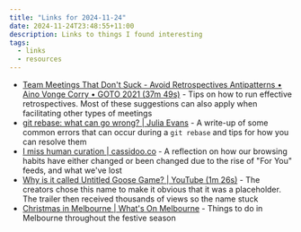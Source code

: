 ```yaml
---
title: "Links for 2024-11-24"
date: 2024-11-24T23:48:55+11:00
description: Links to things I found interesting
tags:
  - links
  - resources
---
```


- [Team Meetings That Don't Suck - Avoid Retrospectives Antipatterns • Aino Vonge Corry • GOTO 2021 (37m 49s)](https://www.youtube.com/watch?v=ApAkqxHZq6o) - Tips on how to run effective retrospectives. Most of these suggestions can also apply when facilitating other types of meetings
- [git rebase: what can go wrong? | Julia Evans](https://jvns.ca/blog/2023/11/06/rebasing-what-can-go-wrong-/) - A write-up of some common errors that can occur during a `git rebase` and tips for how you can resolve them
- [I miss human curation | cassidoo.co](https://blog.cassidoo.co/post/human-curation/) - A reflection on how our browsing habits have either changed or been changed due to the rise of "For You" feeds, and what we've lost
- [Why is it called Untitled Goose Game? | YouTube (1m 26s)](https://www.youtube.com/watch?v=DYXprX21nCg) - The creators chose this name to make it obvious that it was a placeholder. The trailer then received thousands of views so the name stuck
- [Christmas in Melbourne | What's On Melbourne](https://whatson.melbourne.vic.gov.au/things-to-do/christmas) - Things to do in Melbourne throughout the festive season